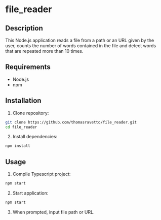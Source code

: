 # file_reader

## Description

This Node.js application reads a file from a path or an URL given by the user, counts the number of words contained in the file and detect words that are repeated more than 10 times.

## Requirements

- Node.js
- npm

## Installation

1. Clone repository:
```sh
git clone https://github.com/thomasravetto/file_reader.git
cd file_reader
```

2. Install dependencies:
```sh
npm install
```

## Usage

1. Compile Typescript project:
```sh
npm start
```

2. Start application:
```sh
npm start
```

3. When prompted, input file path or URL.
